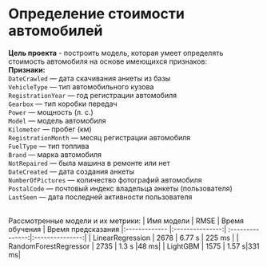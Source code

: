 # Определение стоимости автомобилей
**Цель проекта** - построить модель, которая умеет определять стоимость автомобиля на основе имеющихся признаков:<br>
**Признаки:**<br>
`DateCrawled` — дата скачивания анкеты из базы<br>
`VehicleType` — тип автомобильного кузова<br>
`RegistrationYear` — год регистрации автомобиля<br>
`Gearbox` — тип коробки передач<br>
`Power` — мощность (л. с.)<br>
`Model` — модель автомобиля<br>
`Kilometer` — пробег (км)<br>
`RegistrationMonth` — месяц регистрации автомобиля<br>
`FuelType` — тип топлива<br>
`Brand` — марка автомобиля<br>
`NotRepaired` — была машина в ремонте или нет<br>
`DateCreated` — дата создания анкеты<br>
`NumberOfPictures` — количество фотографий автомобиля<br>
`PostalCode` — почтовый индекс владельца анкеты (пользователя)<br>
`LastSeen` — дата последней активности пользователя<br><br>


Рассмотренные модели и их метрики:
| Имя модели    | RMSE        | Время обучения | Время предсказания
|:------------- |:---------------:| :---------------:|:---------------:|
| LinearRegression      | 2678 | 6.77 s |  225 ms |
| RandomForestRegressor        | 2735        | 1.3 s        |48 ms|
| LightGBM | 1575        | 1.57 s|331 ms|

